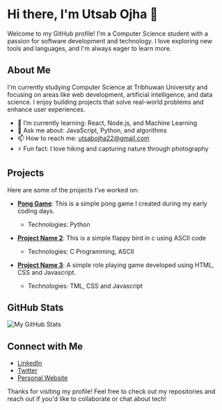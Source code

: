

<!--
**Utsaojha/Utsaojha** is a ✨ _special_ ✨ repository because its `README.md` (this file) appears on your GitHub profile.

Here are some ideas to get you started:

- 🔭 I’m currently working on ...
- 🌱 I’m currently learning ...
- 👯 I’m looking to collaborate on ...
- 🤔 I’m looking for help with ...
- 💬 Ask me about ...
- 📫 How to reach me: ...
- 😄 Pronouns: ...
- ⚡ Fun fact: ...
-->
# Hi there, I'm Utsab Ojha 👋

Welcome to my GitHub profile! I'm a Computer Science student with a passion for software development and technology. I love exploring new tools and languages, and I'm always eager to learn more.

## About Me
I'm currently studying Computer Science at Tribhuwan University and focusing on areas like web development, artificial intelligence, and data science. I enjoy building projects that solve real-world problems and enhance user experiences.

- 🌱 I’m currently learning: React, Node.js, and Machine Learning
- 💬 Ask me about: JavaScript, Python, and algorithms
- 📫 How to reach me: utsabojha22@gmail.com
- ⚡ Fun fact: I love hiking and capturing nature through photography

## Projects
Here are some of the projects I've worked on:

- **[Pong Game](https://github.com/Utsaojha/Pong-game-.git)**: This is a simple pong game I created during my early coding days. 
  - Technologies: Python
    
- **[Project Name 2](https://github.com/Utsaojha/Flappy-Bird.git)**: This is a simple flappy bird in c using ASCII code
  - Technologies: C Programming, ASCII

- **[Project Name 3](https://github.com/Utsaojha/role-playing-game.git)**: A simple role playing game developed using HTML, CSS and Javascript.
  - Technologies: TML, CSS and Javascript

## GitHub Stats
![My GitHub Stats](https://github-readme-stats.vercel.app/api?username=Utsaojha&show_icons=true&theme=radical)

## Connect with Me
- [LinkedIn](https://www.linkedin.com/in/utsab-ojha)
- [Twitter](https://twitter.com/UtsabOjha)
- [Personal Website](https://utsabojha.com.np)

Thanks for visiting my profile! Feel free to check out my repositories and reach out if you'd like to collaborate or chat about tech!

